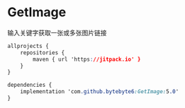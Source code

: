 # GetImage  
输入关键字获取一张或多张图片链接

```css
allprojects {
	repositories {
		maven { url 'https://jitpack.io' }
	}
}
```

```css
dependencies {
	implementation 'com.github.bytebyte6:GetImage:5.0'
}
```